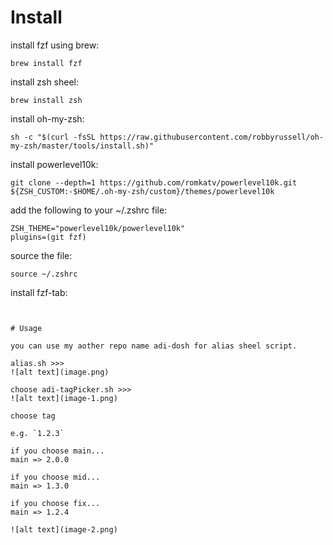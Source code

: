 # Install 

install fzf using brew:
```
brew install fzf
```

install zsh sheel:

```
brew install zsh
```

install oh-my-zsh:

```
sh -c "$(curl -fsSL https://raw.githubusercontent.com/robbyrussell/oh-my-zsh/master/tools/install.sh)"
```

install powerlevel10k:

```
git clone --depth=1 https://github.com/romkatv/powerlevel10k.git ${ZSH_CUSTOM:-$HOME/.oh-my-zsh/custom}/themes/powerlevel10k
```

add the following to your ~/.zshrc file:

```
ZSH_THEME="powerlevel10k/powerlevel10k"
plugins=(git fzf)
```

source the file:

```
source ~/.zshrc
```

install fzf-tab:

```


# Usage

you can use my aother repo name adi-dosh for alias sheel script.

alias.sh >>>
![alt text](image.png)

choose adi-tagPicker.sh >>>
![alt text](image-1.png)

choose tag

e.g. `1.2.3`

if you choose main...
main => 2.0.0 

if you choose mid...
main => 1.3.0

if you choose fix...
main => 1.2.4 

![alt text](image-2.png)